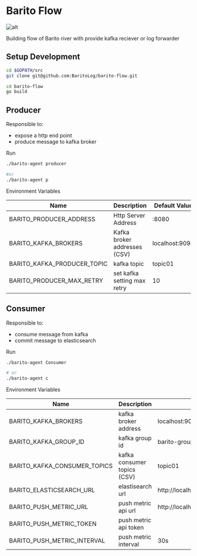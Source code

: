 # Barito Flow 
![alt](https://travis-ci.org/BaritoLog/barito-flow.svg?branch=master)

Building flow of Barito river with provide kafka reciever or log forwarder 

## Setup Development

```sh
cd $GOPATH/src
git clone git@github.com:BaritoLog/barito-flow.git 

cd barito-flow
go build
```

## Producer

Responsible to:
- expose a http end point
- produce message to kafka broker

Run
```sh
./barito-agent producer

#or
./barito-agent p
```

Environment Variables

| Name| Description | Default Value  |
| ---|---|----|
| BARITO_PRODUCER_ADDRESS| Http Server Address | :8080 |
| BARITO_KAFKA_BROKERS| Kafka broker addresses (CSV)| localhost:9092 |
| BARITO_KAFKA_PRODUCER_TOPIC| kafka topic | topic01 |
| BARITO_PRODUCER_MAX_RETRY| set kafka setting max retry | 10 |


## Consumer

Responsible to:
- consume message from kafka
- commit message to elasticsearch

Run
```sh
./barito-agent Consumer

# or
./barito-agent c
```

Environment Variables

| Name| Description | Default Value  |
| ---|---|----|
| BARITO_KAFKA_BROKERS| kafka broker address | localhost:9092 |
| BARITO_KAFKA_GROUP_ID| kafka group id | barito-group |
| BARITO_KAFKA_CONSUMER_TOPICS| kafka consumer topics (CSV) | topic01 |
| BARITO_ELASTICSEARCH_URL| elastisearch url | http://localhost:9200 |
| BARITO_PUSH_METRIC_URL| push metric api url | http://localhost:3000/api/increase_log_count |
| BARITO_PUSH_METRIC_TOKEN| push metric api token |  |
| BARITO_PUSH_METRIC_INTERVAL| push metric interval | 30s |
